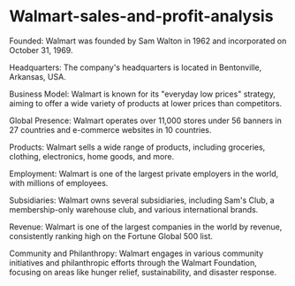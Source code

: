 # Walmart-sales-and-profit-analysis

Founded: Walmart was founded by Sam Walton in 1962 and incorporated on October 31, 1969.

Headquarters: The company's headquarters is located in Bentonville, Arkansas, USA.

Business Model: Walmart is known for its "everyday low prices" strategy, aiming to offer a wide variety of products at lower prices than competitors.

Global Presence: Walmart operates over 11,000 stores under 56 banners in 27 countries and e-commerce websites in 10 countries.

Products: Walmart sells a wide range of products, including groceries, clothing, electronics, home goods, and more.

Employment: Walmart is one of the largest private employers in the world, with millions of employees.

Subsidiaries: Walmart owns several subsidiaries, including Sam's Club, a membership-only warehouse club, and various international brands.

Revenue: Walmart is one of the largest companies in the world by revenue, consistently ranking high on the Fortune Global 500 list.

Community and Philanthropy: Walmart engages in various community initiatives and philanthropic efforts through the Walmart Foundation, focusing on areas like hunger relief, sustainability, and disaster response.
